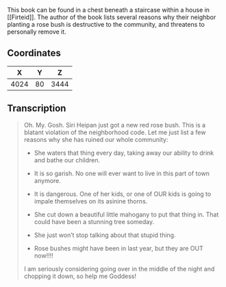  

This book can be found in a chest beneath a staircase within a house in [[Firteid]]. The author of the book lists several reasons why their neighbor planting a rose bush is destructive to the community, and threatens to personally remove it.

## Coordinates
| **X** | **Y** | **Z** |
| :---: | :---: | :---: |
| 4024  |  80   | 3444  |

## Transcription
> Oh. My. Gosh. Siri Heipan just got a new red rose bush. This is a blatant violation of the neighborhood code. Let me just list a few reasons why she has ruined our whole community:
>
> - She waters that thing every day, taking away our ability to drink and bathe our children.
>
> - It is so garish. No one will ever want to live in this part of town anymore.
>
> - It is dangerous. One of her kids, or one of OUR kids is going to impale themselves on its asinine thorns.
>
> - She cut down a beautiful little mahogany to put that thing in. That could have been a stunning tree someday.
>
> - She just won’t stop talking about that stupid thing.
>
> - Rose bushes might have been in last year, but they are OUT now!!!!
>
> I am seriously considering going over in the middle of the night and chopping it down, so help me Goddess!

